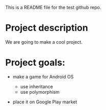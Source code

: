 This is a README file for the test github repo.

# Project description

We are going to make a cool project.

# Project goals:

* make a game for Android OS
	* use inheritance
	* use polymorphism
	
* place it on Google Play market